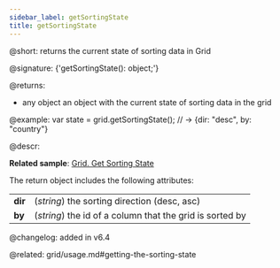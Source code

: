 ```yaml
---
sidebar_label: getSortingState
title: getSortingState
---          
```


@short: returns the current state of sorting data in Grid

@signature: {'getSortingState(): object;'}

@returns:
- any   object	  an object with the current state of sorting data in the grid

@example:
var state = grid.getSortingState(); 
// -> {dir: "desc", by: "country"}



@descr:

**Related sample**: [Grid. Get Sorting State](https://snippet.dhtmlx.com/u2vk3ri3)

The return object includes the following attributes:

<table class="webixdoc_links">
	<tbody>
        <tr>
			<td class="webixdoc_links0"><b>dir</b></td>
			<td>(<i>string</i>) the sorting direction (desc, asc)</td>
		</tr>
        <tr>
			<td class="webixdoc_links0"><b>by</b></td>
			<td>(<i>string</i>) the id of a column that the grid is sorted by</td>
		</tr>
    </tbody>
</table>

@changelog:
added in v6.4

@related: grid/usage.md#getting-the-sorting-state



